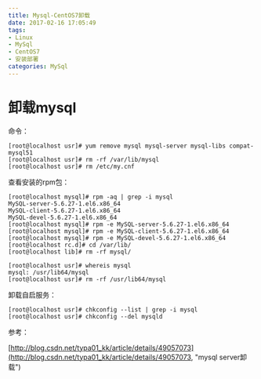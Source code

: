 ```yaml
---
title: Mysql-CentOS7卸载
date: 2017-02-16 17:05:49
tags: 
- Linux
- MySql
- CentOS7
- 安装部署
categories: MySql
---
```

# 卸载mysql

命令：

``` linux
[root@localhost usr]# yum remove mysql mysql-server mysql-libs compat-mysql51
[root@localhost usr]# rm -rf /var/lib/mysql
[root@localhost usr]# rm /etc/my.cnf
```

查看安装的rpm包：

```linux
[root@localhost mysql]# rpm -aq | grep -i mysql
MySQL-server-5.6.27-1.el6.x86_64
MySQL-client-5.6.27-1.el6.x86_64
MySQL-devel-5.6.27-1.el6.x86_64
[root@localhost mysql]# rpm -e MySQL-server-5.6.27-1.el6.x86_64
[root@localhost mysql]# rpm -e MySQL-client-5.6.27-1.el6.x86_64
[root@localhost mysql]# rpm -e MySQL-devel-5.6.27-1.el6.x86_64
[root@localhost rc.d]# cd /var/lib/
[root@localhost lib]# rm -rf mysql/
```

```linux
[root@localhost usr]# whereis mysql
mysql: /usr/lib64/mysql
[root@localhost usr]# rm -rf /usr/lib64/mysql
```

卸载自启服务：

```linux
[root@localhost usr]# chkconfig --list | grep -i mysql
[root@localhost usr]# chkconfig --del mysqld
```

参考：

[http://blog.csdn.net/typa01_kk/article/details/49057073](http://blog.csdn.net/typa01_kk/article/details/49057073, "mysql server卸载")